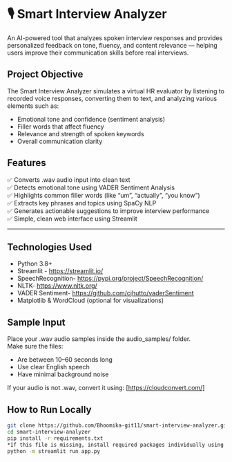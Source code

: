 # 🎙 Smart Interview Analyzer

An AI-powered tool that analyzes spoken interview responses and provides personalized feedback on tone, fluency, and content relevance — helping users improve their communication skills before real interviews.



##  Project Objective

The Smart Interview Analyzer simulates a virtual HR evaluator by listening to recorded voice responses, converting them to text, and analyzing various elements such as:

- Emotional tone and confidence (sentiment analysis)
- Filler words that affect fluency
- Relevance and strength of spoken keywords
- Overall communication clarity



##  Features

✅ Converts .wav audio input into clean text  
✅ Detects emotional tone using VADER Sentiment Analysis  
✅ Highlights common filler words (like “um”, “actually”, “you know”)  
✅ Extracts key phrases and topics using SpaCy NLP  
✅ Generates actionable suggestions to improve interview performance  
✅ Simple, clean web interface using Streamlit

---

##  Technologies Used

- Python 3.8+
- Streamlit - https://streamlit.io/
- SpeechRecognition- https://pypi.org/project/SpeechRecognition/
- NLTK- https://www.nltk.org/
- VADER Sentiment- https://github.com/cjhutto/vaderSentiment
- Matplotlib & WordCloud (optional for visualizations)



##  Sample Input

Place your .wav audio samples inside the audio_samples/ folder.  
Make sure the files:
- Are between 10–60 seconds long
- Use clear English speech
- Have minimal background noise

If your audio is not .wav, convert it using: [https://cloudconvert.com/]



## How to Run Locally


```bash
git clone https://github.com/Bhoomika-git11/smart-interview-analyzer.git
cd smart-interview-analyzer
pip install -r requirements.txt
*If this file is missing, install required packages individually using pip*
python -m streamlit run app.py 